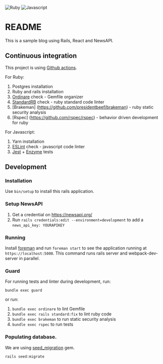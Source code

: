 ![Ruby](https://github.com/mauriciohodinkee/infinite_blog/workflows/Ruby/badge.svg)
![Javascript](https://github.com/mauriciohodinkee/infinite_blog/workflows/Javascript/badge.svg)

# README

This is a sample blog using Rails, React and NewsAPI.
## Continuous integration

This project is using [Github actions](https://github.com/mauriciohodinkee/infinite_blog/actions).

For Ruby:
1. Postgres installation
2. Ruby and rails installation
3. [Ordinare](https://github.com/nikolalsvk/ordinare) check - Gemfile organizer
4. [StandardRB](https://github.com/testdouble/standard) check - ruby standard code linter
5. [Brakeman] (https://github.com/presidentbeef/brakeman) - ruby static security analysis
6. [Rspec] (https://github.com/rspec/rspec) - behavior driven development for ruby

For Javascript:
1. Yarn installation
2. [ESLint](https://github.com/eslint/eslint) check - javascript code linter
3. [Jest](https://jestjs.io/) + [Enzyme](https://github.com/enzymejs/enzyme/) tests
## Development

### Installation

Use `bin/setup` to install this rails application.

### Setup NewsAPI

1. Get a credential on https://newsapi.org/
2. Run `rails credentials:edit --environment=development` to add a `news_api_key: YOURAPIKEY`

### Running

Install [foreman](https://www.theforeman.org/) and run `foreman start` to see the application running at `https://localhost:5000`. This command runs rails server and webpack-dev-server in parallel.

### Guard

For running tests and linter during development, run:

`bundle exec guard`

or run:

1. `bundle exec ordinare` to lint Gemfile
2. `bundle exec rails standard:fix` to lint ruby code
3. `bundle exec brakeman` to run static security analysis
4. `bundle exec rspec` to run tests

### Populating database.

We are using [seed_migration](https://github.com/harrystech/seed_migration) gem.

`rails seed:migrate`